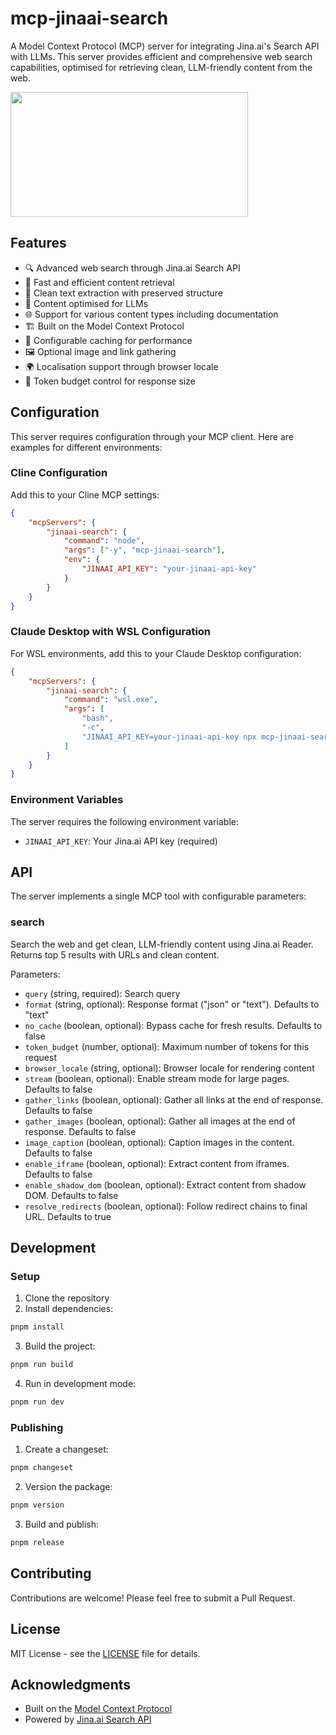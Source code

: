 # mcp-jinaai-search

A Model Context Protocol (MCP) server for integrating Jina.ai's Search
API with LLMs. This server provides efficient and comprehensive web
search capabilities, optimised for retrieving clean, LLM-friendly
content from the web.

<a href="https://glama.ai/mcp/servers/u6603w196t">
  <img width="380" height="200" src="https://glama.ai/mcp/servers/u6603w196t/badge" />
</a>

## Features

- 🔍 Advanced web search through Jina.ai Search API
- 🚀 Fast and efficient content retrieval
- 📄 Clean text extraction with preserved structure
- 🧠 Content optimised for LLMs
- 🌐 Support for various content types including documentation
- 🏗️ Built on the Model Context Protocol
- 🔄 Configurable caching for performance
- 🖼️ Optional image and link gathering
- 🌍 Localisation support through browser locale
- 🎯 Token budget control for response size

## Configuration

This server requires configuration through your MCP client. Here are
examples for different environments:

### Cline Configuration

Add this to your Cline MCP settings:

```json
{
	"mcpServers": {
		"jinaai-search": {
			"command": "node",
			"args": ["-y", "mcp-jinaai-search"],
			"env": {
				"JINAAI_API_KEY": "your-jinaai-api-key"
			}
		}
	}
}
```

### Claude Desktop with WSL Configuration

For WSL environments, add this to your Claude Desktop configuration:

```json
{
	"mcpServers": {
		"jinaai-search": {
			"command": "wsl.exe",
			"args": [
				"bash",
				"-c",
				"JINAAI_API_KEY=your-jinaai-api-key npx mcp-jinaai-search"
			]
		}
	}
}
```

### Environment Variables

The server requires the following environment variable:

- `JINAAI_API_KEY`: Your Jina.ai API key (required)

## API

The server implements a single MCP tool with configurable parameters:

### search

Search the web and get clean, LLM-friendly content using Jina.ai
Reader. Returns top 5 results with URLs and clean content.

Parameters:

- `query` (string, required): Search query
- `format` (string, optional): Response format ("json" or "text").
  Defaults to "text"
- `no_cache` (boolean, optional): Bypass cache for fresh results.
  Defaults to false
- `token_budget` (number, optional): Maximum number of tokens for this
  request
- `browser_locale` (string, optional): Browser locale for rendering
  content
- `stream` (boolean, optional): Enable stream mode for large pages.
  Defaults to false
- `gather_links` (boolean, optional): Gather all links at the end of
  response. Defaults to false
- `gather_images` (boolean, optional): Gather all images at the end of
  response. Defaults to false
- `image_caption` (boolean, optional): Caption images in the content.
  Defaults to false
- `enable_iframe` (boolean, optional): Extract content from iframes.
  Defaults to false
- `enable_shadow_dom` (boolean, optional): Extract content from shadow
  DOM. Defaults to false
- `resolve_redirects` (boolean, optional): Follow redirect chains to
  final URL. Defaults to true

## Development

### Setup

1. Clone the repository
2. Install dependencies:

```bash
pnpm install
```

3. Build the project:

```bash
pnpm run build
```

4. Run in development mode:

```bash
pnpm run dev
```

### Publishing

1. Create a changeset:

```bash
pnpm changeset
```

2. Version the package:

```bash
pnpm version
```

3. Build and publish:

```bash
pnpm release
```

## Contributing

Contributions are welcome! Please feel free to submit a Pull Request.

## License

MIT License - see the [LICENSE](LICENSE) file for details.

## Acknowledgments

- Built on the
  [Model Context Protocol](https://github.com/modelcontextprotocol)
- Powered by [Jina.ai Search API](https://jina.ai)
